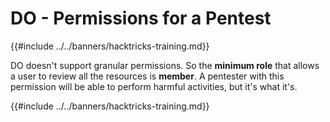 # DO - Permissions for a Pentest

{{#include ../../banners/hacktricks-training.md}}

DO doesn't support granular permissions. So the **minimum role** that allows a user to review all the resources is **member**. A pentester with this permission will be able to perform harmful activities, but it's what it's.

{{#include ../../banners/hacktricks-training.md}}



